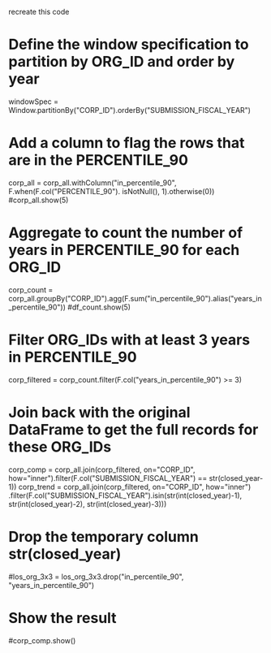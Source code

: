 recreate this code 


# Define the window specification to partition by ORG_ID and order by year
windowSpec = Window.partitionBy("CORP_ID").orderBy("SUBMISSION_FISCAL_YEAR")
# Add a column to flag the rows that are in the PERCENTILE_90
corp_all = corp_all.withColumn("in_percentile_90", F.when(F.col("PERCENTILE_90"). isNotNull(), 1).otherwise(0))
#corp_all.show(5)
# Aggregate to count the number of years in PERCENTILE_90 for each ORG_ID
corp_count = corp_all.groupBy("CORP_ID").agg(F.sum("in_percentile_90").alias("years_in_percentile_90"))
#df_count.show(5)
# Filter ORG_IDs with at least 3 years in PERCENTILE_90
corp_filtered = corp_count.filter(F.col("years_in_percentile_90") >= 3)
# Join back with the original DataFrame to get the full records for these ORG_IDs
corp_comp = corp_all.join(corp_filtered, on="CORP_ID", how="inner").filter(F.col("SUBMISSION_FISCAL_YEAR") == str(closed_year-1))
corp_trend = corp_all.join(corp_filtered, on="CORP_ID", how="inner") \
    .filter(F.col("SUBMISSION_FISCAL_YEAR").isin(str(int(closed_year)-1), str(int(closed_year)-2), str(int(closed_year)-3)))  
# Drop the temporary column   str(closed_year)
#los_org_3x3 = los_org_3x3.drop("in_percentile_90", "years_in_percentile_90")
# Show the result
#corp_comp.show()
